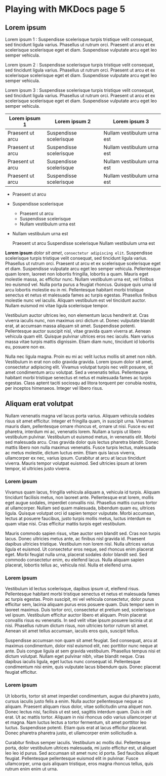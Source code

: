 # Playing with MKDocs page 5

## Lorem ipsum

Lorem ipsum 1
: Suspendisse scelerisque turpis tristique velit consequat, sed tincidunt ligula varius. Phasellus ut rutrum orci. Praesent ut arcu et ex scelerisque scelerisque eget et diam. Suspendisse vulputate arcu eget leo semper vehicula.

Lorem ipsum 2
: Suspendisse scelerisque turpis tristique velit consequat, sed tincidunt ligula varius. Phasellus ut rutrum orci. Praesent ut arcu et ex scelerisque scelerisque eget et diam. Suspendisse vulputate arcu eget leo semper vehicula.

Lorem ipsum 3
: Suspendisse scelerisque turpis tristique velit consequat, sed tincidunt ligula varius. Phasellus ut rutrum orci. Praesent ut arcu et ex scelerisque scelerisque eget et diam. Suspendisse vulputate arcu eget leo semper vehicula.


| Lorem ipsum 1    | Lorem ipsum 2           | Lorem ipsum 3              |
|------------------|-------------------------|----------------------------|
| Praesent ut arcu | Suspendisse scelerisque | Nullam vestibulum urna est |
| Praesent ut arcu | Suspendisse scelerisque | Nullam vestibulum urna est |
| Praesent ut arcu | Suspendisse scelerisque | Nullam vestibulum urna est |
| Praesent ut arcu | Suspendisse scelerisque | Nullam vestibulum urna est |

- Praesent ut arcu
- Suspendisse scelerisque
    - Praesent ut arcu
    - Suspendisse scelerisque
    - Nullam vestibulum urna est
- Nullam vestibulum urna est

    Praesent ut arcu
    Suspendisse scelerisque
    Nullam vestibulum urna est

**Lorem ipsum** *dolor sit amet*, `consectetur adipiscing elit`. Suspendisse scelerisque turpis tristique velit consequat, sed tincidunt ligula varius. Phasellus ut rutrum orci. Praesent ut arcu et ex scelerisque scelerisque eget et diam. Suspendisse vulputate arcu eget leo semper vehicula. Pellentesque quam lorem, laoreet non lobortis fringilla, lobortis a quam. Mauris eget molestie massa, ac efficitur nunc. Nullam vestibulum urna est, vel finibus leo euismod vel. Nulla porta purus a feugiat rhoncus. Quisque quis urna id arcu lobortis molestie eu in mi. Pellentesque habitant morbi tristique senectus et netus et malesuada fames ac turpis egestas. Phasellus finibus molestie nunc vel iaculis. Aliquam vestibulum est vel tincidunt auctor. Nullam euismod mi vitae ligula scelerisque tempor.

Vestibulum auctor ultrices leo, non elementum lacus hendrerit at. Cras viverra iaculis nunc, non maximus orci dictum ut. Donec vulputate blandit erat, at accumsan massa aliquam sit amet. Suspendisse potenti. Pellentesque auctor suscipit nisl, vitae gravida quam viverra at. Aenean vehicula quam elit. Quisque pulvinar ultrices eros nec iaculis. Nam varius massa vitae turpis mattis dignissim. Etiam diam nunc, tincidunt id lobortis eu, posuere non ex.

Nulla nec ligula magna. Proin eu mi ac velit luctus mollis sit amet non nibh. Vestibulum in erat non odio gravida gravida. Lorem ipsum dolor sit amet, consectetur adipiscing elit. Vivamus volutpat turpis nec velit posuere, sit amet condimentum arcu volutpat. Sed a venenatis tellus. Pellentesque habitant morbi tristique senectus et netus et malesuada fames ac turpis egestas. Class aptent taciti sociosqu ad litora torquent per conubia nostra, per inceptos himenaeos. Integer vel libero risus.

## Aliquam erat volutpat

Nullam venenatis magna vel lacus porta varius. Aliquam vehicula sodales risus sit amet efficitur. Integer et fringilla quam, in suscipit urna. Vivamus mauris diam, pellentesque ornare rhoncus et, ornare ut nisi. Fusce eu est pharetra, interdum mi ac, venenatis lorem. Nullam a turpis ut libero vestibulum pulvinar. Vestibulum ut euismod metus, in venenatis elit. Morbi sed malesuada arcu. Cras gravida dolor quis lectus pharetra blandit. Donec mattis libero non nulla maximus venenatis. Fusce turpis lectus, malesuada ac metus molestie, dictum luctus enim. Etiam quis lacus viverra, ullamcorper ex nec, varius ipsum. Curabitur at arcu at lacus tincidunt viverra. Mauris tempor volutpat euismod. Sed ultricies ipsum at lorem tempor, id ultricies justo viverra.

### Lorem ipsum

Vivamus quam lacus, fringilla vehicula aliquam a, vehicula id turpis. Aliquam tincidunt facilisis metus, non laoreet ante. Pellentesque erat lorem, mollis eget augue sodales, imperdiet convallis nisi. Phasellus mattis cursus tortor at ullamcorper. Nullam sed quam malesuada, bibendum quam eu, ultrices ligula. Quisque volutpat orci id sapien tempor vulputate. Morbi accumsan, lectus at posuere faucibus, justo turpis mollis metus, luctus interdum ex quam vitae nisi. Cras efficitur mattis turpis eget vestibulum.

Mauris commodo sapien risus, vitae auctor sem blandit sed. Cras non turpis lacus. Donec ultricies metus ante, ac finibus nisl gravida id. Praesent dapibus ultricies tristique. Vestibulum non lorem nisl. Nulla ultrices varius ligula et euismod. Ut consectetur eros neque, sed rhoncus enim placerat eget. Morbi feugiat nulla urna, placerat sodales dolor blandit sed. Sed commodo consectetur enim, eu eleifend lacus. Nulla aliquam sapien placerat, lobortis tellus ac, vehicula nisl. Nulla et eleifend urna.

### Lorem ipsum

Vestibulum id lectus scelerisque, dapibus ipsum ut, eleifend risus. Pellentesque habitant morbi tristique senectus et netus et malesuada fames ac turpis egestas. Proin suscipit, mi vel vehicula consectetur, dolor purus efficitur sem, lacinia aliquam purus eros posuere quam. Duis tempor sem in laoreet maximus. Duis tortor orci, consectetur et pretium sed, scelerisque vel ipsum. Vestibulum efficitur auctor libero et aliquam. Proin placerat convallis risus eu venenatis. In sed velit vitae ipsum posuere lacinia ut at nisi. Phasellus rutrum dictum risus, non ultricies tortor rutrum sit amet. Aenean sit amet tellus accumsan, iaculis eros quis, suscipit tellus.

Suspendisse accumsan non quam sit amet feugiat. Sed consequat, arcu at maximus condimentum, dolor nisl euismod elit, nec porttitor nunc neque at ante. Duis congue ligula at sem gravida vestibulum. Phasellus tempus nisi et dictum volutpat. Nullam eget pulvinar nibh, vitae blandit neque. Cras dapibus iaculis ligula, eget luctus nunc consequat id. Pellentesque condimentum nisi enim, quis vulputate lacus bibendum quis. Donec placerat feugiat efficitur.

### Lorem ipsum

Ut lobortis, tortor sit amet imperdiet condimentum, augue dui pharetra justo, cursus iaculis justo felis a enim. Nulla auctor pellentesque neque ac aliquam. Praesent aliquam risus dolor, vitae sollicitudin urna aliquet non. Donec lectus nisi, facilisis ut est sed, sagittis interdum quam. Duis in elit erat. Ut ac mattis tortor. Aliquam in nisi rhoncus odio varius ullamcorper ut et magna. Nam luctus lectus a tortor fermentum, sit amet porttitor leo luctus. Suspendisse potenti. Etiam quis erat at lacus efficitur placerat. Donec pharetra pharetra justo, et ullamcorper enim sollicitudin a.

Curabitur finibus semper iaculis. Vestibulum ac mollis dui. Pellentesque porta, dolor vestibulum ultrices malesuada, mi justo efficitur est, ut aliquet leo leo id purus. Sed accumsan sit amet nunc id porta. Sed faucibus aliquet feugiat. Pellentesque pellentesque euismod elit in pulvinar. Fusce ullamcorper, urna quis aliquam tristique, eros magna rhoncus tellus, quis rutrum enim enim ut urna. 